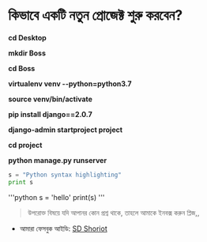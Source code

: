 # কিভাবে একটি নতুন প্রোজেক্ট শুরু করবেন?  
<b>
cd Desktop

mkdir Boss

cd Boss

virtualenv venv --python=python3.7

source venv/bin/activate

pip install django==2.0.7

django-admin startproject project

cd project

python manage.py runserver
</b>

```python
s = "Python syntax highlighting"
print s
```
'''python
s = 'hello'
print(s)
'''
> উপরোক্ত বিষয়ে যদি আপানর কোন প্রশ্ন থাকে, তাহলে আমাকে ইনবক্স 
করুন প্লিজ,,

* আমারা ফেসবুক আইডি:  [SD Shoriot](https://www.facebook.com/shoriot)
